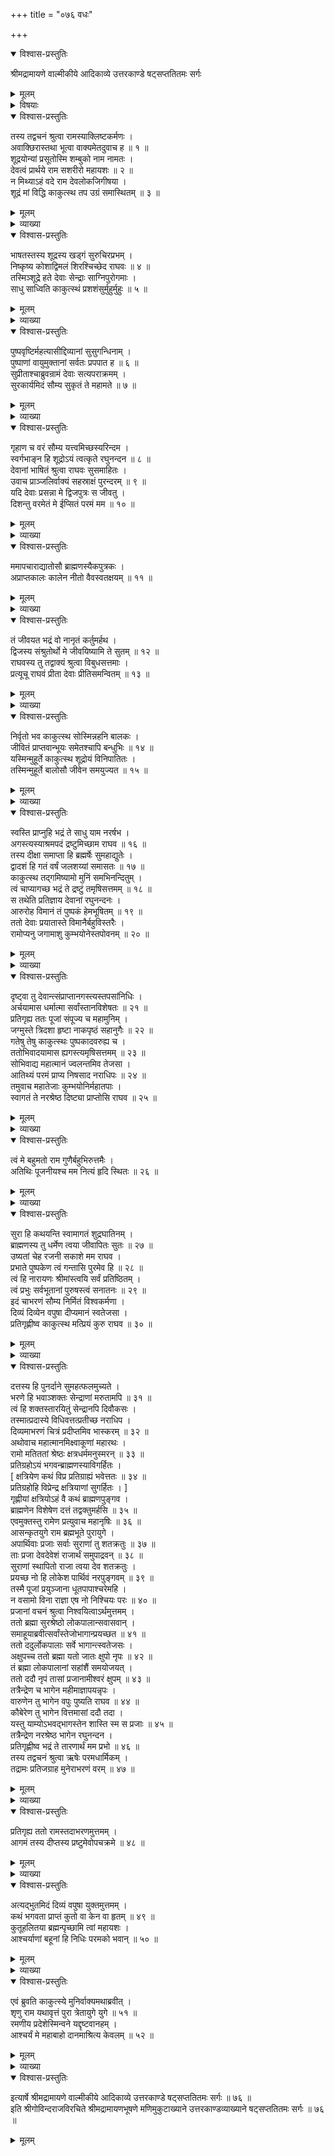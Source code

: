 +++
title = "०७६ वधः"

+++

<details open><summary>विश्वास-प्रस्तुतिः</summary>

श्रीमद्रामायणे वाल्मीकीये आदिकाव्ये उत्तरकाण्डे षट्सप्ततितमः सर्गः
</details>

<details><summary>मूलम्</summary>

श्रीमद्रामायणे वाल्मीकीये आदिकाव्ये उत्तरकाण्डे षट्सप्ततितमः सर्गः
</details>

<details><summary>विषयाः</summary>

स-शरीरतया देवत्व-प्राप्तये तपस्यता शंबुक-नाम्ना शूद्रेण  
रामं प्रति स्वीय-वर्ण-विशेषस्य स्वीय-तपः-फल-कामनायाश् चनिवेदने  
रामेण तच्-छिरश्-छेदनम् ॥ १ ॥  
शंबुक-वध-हृष्टैर् इन्द्रादिभिः रामम् एत्य  
स-प्रशंसनं वर-वरण-चोदने  
रामेण तान् प्रति मृत-ब्राह्मण-बालस्य पुनर् जीवित-लाभ-वरणम् ॥ २ ॥  
तैः रामं प्रति शूद्र-शिरश्-छेद-सम-कालम् एव  
विप्र-बालस्य पुनर्-जीवित-लाभ-निवेदन-पूर्वकम्  
अगस्त्याश्रम-गमनम् ॥ ३ ॥  
रामेणाप्य् अगस्त्याश्रमम् एत्य  
तत्-प्रणाम-पूर्वकं  
तदीयातिथ्य-स्वीकरणम् ॥ ४ ॥  
अगस्त्येन राम-प्रशंसन-पूर्वकं  
तस्मै दिव्याभरण-समर्पणे  
रामेण तं प्रति तस्य तद्-आभरण-लाभ-प्रकार-प्रश्नः ॥ ५ ॥
</details>

<details open><summary>विश्वास-प्रस्तुतिः</summary>

तस्य तद्वचनं श्रुत्वा रामस्याक्लिष्टकर्मणः ।  
अवाक्छिरास्तथा भूत्वा वाक्यमेतदुवाच ह ॥ १ ॥  
शूद्रयोन्यां प्रसूतोस्मि शम्बुको नाम नामतः ।  
देवत्वं प्रार्थये राम सशरीरो महायशः ॥ २ ॥  
न मिथ्याऽहं वदे राम देवलोकजिगीषया ।  
शूद्रं मां विद्धि काकुत्स्थ तप उग्रं समास्थितम् ॥ ३ ॥
</details>

<details><summary>मूलम्</summary>

तस्य तद्वचनं श्रुत्वा रामस्याक्लिष्टकर्मणः ।  
अवाक्छिरास्तथा भूत्वा वाक्यमेतदुवाच ह ॥ १ ॥  
शूद्रयोन्यां प्रसूतोस्मि शम्बुको नाम नामतः ।  
देवत्वं प्रार्थये राम सशरीरो महायशः ॥ २ ॥  
न मिथ्याऽहं वदे राम देवलोकजिगीषया ।  
शूद्रं मां विद्धि काकुत्स्थ तप उग्रं समास्थितम् ॥ ३ ॥
</details>

<details><summary>व्याख्या</summary>

तस्येत्यादि ॥ १-३ ॥
</details>

<details open><summary>विश्वास-प्रस्तुतिः</summary>

भाषतस्तस्य शूद्रस्य खड्गं सुरुचिरप्रभम् ।  
निष्कृष्य कोशाद्विमलं शिरश्चिच्छेद राघवः ॥ ४ ॥  
तस्मिञ्शूद्रे हते देवाः सेन्द्राः साग्निपुरोगमाः ।  
साधु साध्विति काकुत्स्थं प्रशशंसुर्मुहुर्मुहुः ॥ ५ ॥
</details>

<details><summary>मूलम्</summary>

भाषतस्तस्य शूद्रस्य खड्गं सुरुचिरप्रभम् ।  
निष्कृष्य कोशाद्विमलं शिरश्चिच्छेद राघवः ॥ ४ ॥  
तस्मिञ्शूद्रे हते देवाः सेन्द्राः साग्निपुरोगमाः ।  
साधु साध्विति काकुत्स्थं प्रशशंसुर्मुहुर्मुहुः ॥ ५ ॥
</details>

<details><summary>व्याख्या</summary>

तस्य शिर इत्यन्वयः ॥ ४-५ ॥
</details>

<details open><summary>विश्वास-प्रस्तुतिः</summary>

पुष्पवृष्टिर्महत्यासीद्दिव्यानां सुसुगन्धिनाम् ।  
पुष्पाणां वायुमुक्तानां सर्वतः प्रपपात ह ॥ ६ ॥  
सुप्रीताश्चाब्रुवन्रामं देवाः सत्यपराक्रमम् ।  
सुरकार्यमिदं सौम्य सुकृतं ते महामते ॥ ७ ॥
</details>

<details><summary>मूलम्</summary>

पुष्पवृष्टिर्महत्यासीद्दिव्यानां सुसुगन्धिनाम् ।  
पुष्पाणां वायुमुक्तानां सर्वतः प्रपपात ह ॥ ६ ॥  
सुप्रीताश्चाब्रुवन्रामं देवाः सत्यपराक्रमम् ।  
सुरकार्यमिदं सौम्य सुकृतं ते महामते ॥ ७ ॥
</details>

<details><summary>व्याख्या</summary>

पुष्पवृष्टिः पपातेतिशेषः । पुष्पवृष्टिश्च महतीति पाठे तस्यैव प्रपञ्चनं दिव्यानामित्यादि । प्रपपातेति वृष्टिरिति शेषः ॥ ६-७ ॥
</details>

<details open><summary>विश्वास-प्रस्तुतिः</summary>

गृहाण च वरं सौम्य यत्त्वमिच्छस्यरिन्दम ।  
स्वर्गभाङ्न हि शूद्रोऽयं त्वत्कृते रघुनन्दन ॥ ८ ॥  
देवानां भाषितं श्रुत्वा राघवः सुसमाहितः ।  
उवाच प्राञ्जलिर्वाक्यं सहस्राक्षं पुरन्दरम् ॥ ९ ॥  
यदि देवाः प्रसन्ना मे द्विजपुत्रः स जीवतु ।  
दिशन्तु वरमेतं मे ईप्सितं परमं मम ॥ १० ॥
</details>

<details><summary>मूलम्</summary>

गृहाण च वरं सौम्य यत्त्वमिच्छस्यरिन्दम ।  
स्वर्गभाङ्न हि शूद्रोऽयं त्वत्कृते रघुनन्दन ॥ ८ ॥  
देवानां भाषितं श्रुत्वा राघवः सुसमाहितः ।  
उवाच प्राञ्जलिर्वाक्यं सहस्राक्षं पुरन्दरम् ॥ ९ ॥  
यदि देवाः प्रसन्ना मे द्विजपुत्रः स जीवतु ।  
दिशन्तु वरमेतं मे ईप्सितं परमं मम ॥ १० ॥
</details>

<details><summary>व्याख्या</summary>

सुरकार्यमेवाह – स्वर्गभागिति । हि यस्माच्छूद्रः तपसा स्वर्गं नार्हः सोऽसौ त्वत्कृततपोनिवर्तनेन स्वर्गभाक् न कृतः । तस्मादेव देवकार्यं कृतमित्यर्थः ॥ ८-१० ॥
</details>

<details open><summary>विश्वास-प्रस्तुतिः</summary>

ममापचाराद्यातोसौ ब्राह्मणस्यैकपुत्रकः ।  
अप्राप्तकालः कालेन नीतो वैवस्वतक्षयम् ॥ ११ ॥
</details>

<details><summary>मूलम्</summary>

ममापचाराद्यातोसौ ब्राह्मणस्यैकपुत्रकः ।  
अप्राप्तकालः कालेन नीतो वैवस्वतक्षयम् ॥ ११ ॥
</details>

<details><summary>व्याख्या</summary>

वैवस्वतक्षयं यमगृहम् ॥ ११ ॥
</details>

<details open><summary>विश्वास-प्रस्तुतिः</summary>

तं जीवयत भद्रं वो नानृतं कर्तुमर्हथ ।  
द्विजस्य संश्रुतोर्थो मे जीवयिष्यामि ते सुतम् ॥ १२ ॥  
राघवस्य तु तद्वाक्यं श्रुत्वा विबुधसत्तमाः ।  
प्रत्यूचू राघवं प्रीता देवाः प्रीतिसमन्वितम् ॥ १३ ॥
</details>

<details><summary>मूलम्</summary>

तं जीवयत भद्रं वो नानृतं कर्तुमर्हथ ।  
द्विजस्य संश्रुतोर्थो मे जीवयिष्यामि ते सुतम् ॥ १२ ॥  
राघवस्य तु तद्वाक्यं श्रुत्वा विबुधसत्तमाः ।  
प्रत्यूचू राघवं प्रीता देवाः प्रीतिसमन्वितम् ॥ १३ ॥
</details>

<details><summary>व्याख्या</summary>

द्विजस्येति । ते तव सुतं जीवयिष्यामीत्ययमर्थो मे मया द्विजस्य संश्रुतः प्रतिज्ञातः ॥ १२-१३ ॥
</details>

<details open><summary>विश्वास-प्रस्तुतिः</summary>

निर्वृतो भव काकुत्स्थ सोस्मिन्नहनि बालकः ।  
जीवितं प्राप्तवान्भूयः समेतश्चापि बन्धुभिः ॥ १४ ॥  
यस्मिन्मुहूर्ते काकुत्स्थ शूद्रोयं विनिपातितः ।  
तस्मिन्मुहूर्ते बालोसौ जीवेन समयुज्यत ॥ १५ ॥
</details>

<details><summary>मूलम्</summary>

निर्वृतो भव काकुत्स्थ सोस्मिन्नहनि बालकः ।  
जीवितं प्राप्तवान्भूयः समेतश्चापि बन्धुभिः ॥ १४ ॥  
यस्मिन्मुहूर्ते काकुत्स्थ शूद्रोयं विनिपातितः ।  
तस्मिन्मुहूर्ते बालोसौ जीवेन समयुज्यत ॥ १५ ॥
</details>

<details><summary>व्याख्या</summary>

अस्मिन्नहनि त्वया शूद्रशिरश्छेददिवसे । वरं विनापि स्वयमेव जीवितं प्राप्तवानित्यर्थः ॥ १४-१५ ॥
</details>

<details open><summary>विश्वास-प्रस्तुतिः</summary>

स्वस्ति प्राप्नुहि भद्रं ते साधु याम नरर्षभ ।  
अगस्त्यस्याश्रमपदं द्रष्टुमिच्छाम राघव ॥ १६ ॥  
तस्य दीक्षा समाप्ता हि ब्रह्मर्षेः सुमहाद्युतेः ।  
द्वादशं हि गतं वर्षं जलशय्यां समासतः ॥ १७ ॥  
काकुत्स्थ तद्गमिष्यामो मुनिं समभिनन्दितुम् ।  
त्वं चाप्यागच्छ भद्रं ते द्रष्टुं तमृषिसत्तमम् ॥ १८ ॥  
स तथेति प्रतिज्ञाय देवानां रघुनन्दनः ।  
आरुरोह विमानं तं पुष्पकं हेमभूषितम् ॥ १९ ॥  
ततो देवाः प्रयातास्ते विमानैर्बहुविस्तरैः ।  
रामोप्यनु जगामाशु कुम्भयोनेस्तपोवनम् ॥ २० ॥
</details>

<details><summary>मूलम्</summary>

स्वस्ति प्राप्नुहि भद्रं ते साधु याम नरर्षभ ।  
अगस्त्यस्याश्रमपदं द्रष्टुमिच्छाम राघव ॥ १६ ॥  
तस्य दीक्षा समाप्ता हि ब्रह्मर्षेः सुमहाद्युतेः ।  
द्वादशं हि गतं वर्षं जलशय्यां समासतः ॥ १७ ॥  
काकुत्स्थ तद्गमिष्यामो मुनिं समभिनन्दितुम् ।  
त्वं चाप्यागच्छ भद्रं ते द्रष्टुं तमृषिसत्तमम् ॥ १८ ॥  
स तथेति प्रतिज्ञाय देवानां रघुनन्दनः ।  
आरुरोह विमानं तं पुष्पकं हेमभूषितम् ॥ १९ ॥  
ततो देवाः प्रयातास्ते विमानैर्बहुविस्तरैः ।  
रामोप्यनु जगामाशु कुम्भयोनेस्तपोवनम् ॥ २० ॥
</details>

<details><summary>व्याख्या</summary>

यामेति लोडुत्तमबहुवचनम् ॥ १६-२० ॥
</details>

<details open><summary>विश्वास-प्रस्तुतिः</summary>

दृष्ट्वा तु देवान्त्संप्राप्तानगस्त्यस्तपसांनिधिः ।  
अर्चयामास धर्मात्मा सर्वांस्तानविशेषतः ॥ २१ ॥  
प्रतिगृह्य ततः पूजां संपूज्य च महामुनिम् ।  
जग्मुस्ते त्रिदशा हृष्टा नाकपृष्ठं सहानुगैः ॥ २२ ॥  
गतेषु तेषु काकुत्स्थः पुष्पकादवरुह्य च ।  
ततोभिवादयामास ह्यगस्त्यमृषिसत्तमम् ॥ २३ ॥  
सोभिवाद्य महात्मानं ज्वलन्तमिव तेजसा ।  
आतिथ्यं परमं प्राप्य निषसाद नराधिपः ॥ २४ ॥  
तमुवाच महातेजाः कुम्भयोनिर्महातपाः ।  
स्वागतं ते नरश्रेष्ठ दिष्ट्या प्राप्तोसि राघव ॥ २५ ॥
</details>

<details><summary>मूलम्</summary>

दृष्ट्वा तु देवान्त्संप्राप्तानगस्त्यस्तपसांनिधिः ।  
अर्चयामास धर्मात्मा सर्वांस्तानविशेषतः ॥ २१ ॥  
प्रतिगृह्य ततः पूजां संपूज्य च महामुनिम् ।  
जग्मुस्ते त्रिदशा हृष्टा नाकपृष्ठं सहानुगैः ॥ २२ ॥  
गतेषु तेषु काकुत्स्थः पुष्पकादवरुह्य च ।  
ततोभिवादयामास ह्यगस्त्यमृषिसत्तमम् ॥ २३ ॥  
सोभिवाद्य महात्मानं ज्वलन्तमिव तेजसा ।  
आतिथ्यं परमं प्राप्य निषसाद नराधिपः ॥ २४ ॥  
तमुवाच महातेजाः कुम्भयोनिर्महातपाः ।  
स्वागतं ते नरश्रेष्ठ दिष्ट्या प्राप्तोसि राघव ॥ २५ ॥
</details>

<details><summary>व्याख्या</summary>

अविशेषतः अपक्षपातत इत्यर्थः ॥ २१-२५ ॥
</details>

<details open><summary>विश्वास-प्रस्तुतिः</summary>

त्वं मे बहुमतो राम गुणैर्बहुभिरुत्तमैः ।  
अतिथिः पूजनीयश्च मम नित्यं हृदि स्थितः ॥ २६ ॥
</details>

<details><summary>मूलम्</summary>

त्वं मे बहुमतो राम गुणैर्बहुभिरुत्तमैः ।  
अतिथिः पूजनीयश्च मम नित्यं हृदि स्थितः ॥ २६ ॥
</details>

<details><summary>व्याख्या</summary>

हृदि स्थित इति । परब्रह्मभू तत्वान्मम हृदये सदा स्थित इत्यर्थः ॥ २६ ॥
</details>

<details open><summary>विश्वास-प्रस्तुतिः</summary>

सुरा हि कथयन्ति स्वामागतं शुद्रघातिनम् ।  
ब्राह्मणस्य तु धर्मेण त्वया जीवापितः सुतः ॥ २७ ॥  
उष्यतां चेह रजनी सकाशे मम राघव ।  
प्रभाते पुष्पकेण त्वं गन्तासि पुरमेव हि ॥ २८ ॥  
त्वं हि नारायणः श्रीमांस्त्वयि सर्वं प्रतिष्ठितम् ।  
त्वं प्रभुः सर्वभूतानां पुरुषस्त्वं सनातनः ॥ २९ ॥  
इदं चाभरणं सौम्य निर्मितं विश्वकर्मणा ।  
दिव्यं दिव्येन वपुषा दीप्यमानं स्वतेजसा ।  
प्रतिगृह्णीष्व काकुत्स्थ मत्प्रियं कुरु राघव ॥ ३० ॥
</details>

<details><summary>मूलम्</summary>

सुरा हि कथयन्ति स्वामागतं शुद्रघातिनम् ।  
ब्राह्मणस्य तु धर्मेण त्वया जीवापितः सुतः ॥ २७ ॥  
उष्यतां चेह रजनी सकाशे मम राघव ।  
प्रभाते पुष्पकेण त्वं गन्तासि पुरमेव हि ॥ २८ ॥  
त्वं हि नारायणः श्रीमांस्त्वयि सर्वं प्रतिष्ठितम् ।  
त्वं प्रभुः सर्वभूतानां पुरुषस्त्वं सनातनः ॥ २९ ॥  
इदं चाभरणं सौम्य निर्मितं विश्वकर्मणा ।  
दिव्यं दिव्येन वपुषा दीप्यमानं स्वतेजसा ।  
प्रतिगृह्णीष्व काकुत्स्थ मत्प्रियं कुरु राघव ॥ ३० ॥
</details>

<details><summary>व्याख्या</summary>

जीवापितः जीवनं प्रापितः । पुगार्षः । अत्र त्वयेत्यत्र येति गायत्र्यक्षरं त्रयोविंशमित्याहुः ॥ २७-३० ॥
</details>

<details open><summary>विश्वास-प्रस्तुतिः</summary>

दत्तस्य हि पुनर्दाने सुमहत्फलमुच्यते ।  
भरणे हि भवाञ्शक्तः सेन्द्राणां मरुतामपि ॥ ३१ ॥  
त्वं हि शक्तस्तारयितुं सेन्द्रानपि दिवौकसः ।  
तस्मात्प्रदास्ये विधिवत्तत्प्रतीच्छ नराधिप ।  
दिव्यमाभरणं चित्रं प्रदीप्तमिव भास्करम् ॥ ३२ ॥  
अथोवाच महात्मानमिक्ष्वाकूणां महारथः ।  
रामो मतिततां श्रेष्ठः क्षत्रधर्ममनुस्मरन् ॥ ३३ ॥  
प्रतिग्रहोऽयं भगवन्ब्राह्मणस्याविगर्हितः ।  
\[ क्षत्रियेण कथं विप्र प्रतिग्राह्यं भवेत्ततः ॥ ३४ ॥  
प्रतिग्रहोहि विप्रेन्द्र क्षत्रियाणां सुगर्हितः । \]  
गृह्णीयां क्षत्रियोऽहं वै कथं ब्राह्मणपुङ्गव ।  
ब्राह्मणेन विशेषेण दत्तं तद्वक्तुमर्हसि ॥ ३५ ॥  
एवमुक्तस्तु रामेण प्रत्युवाच महानृषिः ॥ ३६ ॥  
आसन्कृतयुगे राम ब्रह्मभूते पुरायुगे ।  
अपार्थिवाः प्रजाः सर्वाः सुराणां तु शतक्रतुः ॥ ३७ ॥  
ताः प्रजा देवदेवेशं राजार्थं समुपाद्रवन् ॥ ३८ ॥  
सुराणां स्थापितो राजा त्वया देव शतक्रतुः ।  
प्रयच्छ नो हि लोकेश पार्थिवं नरपुङ्गवम् ॥ ३९ ॥  
तस्मै पूजां प्रयुञ्जाना धूतपापाश्चरेमहि ।  
न वसामो विना राज्ञा एष नो निश्चियः परः ॥ ४० ॥  
प्रजानां वचनं श्रुत्वा निश्वयित्वाऽर्थमुत्तमम् ।  
ततो ब्रह्मा सुरश्रेष्ठो लोकपालान्सवासवान् ।  
समाहूयाब्रवीत्सर्वांस्तेजोभागान्प्रयच्छत ॥ ४१ ॥  
ततो ददुर्लोकपालाः सर्वे भागान्त्स्वतेजसः ।  
अक्षुपच्च ततो ब्रह्मा यतो जातः क्षुपो नृपः ॥ ४२ ॥  
तं ब्रह्मा लोकपालानां सहांशैं समयोजयत् ।  
ततो ददौ नृपं तासां प्रजानामीश्वरं क्षुपम् ॥ ४३ ॥  
तत्रैन्द्रेण च भागेन महीमाज्ञापयन्नृपः ।  
वारुणेन तु भागेन वपुः पुष्यति राघव ॥ ४४ ॥  
कौबेरेण तु भागेन वित्तमासां ददौ तदा ।  
यस्तु याम्योऽभवद्भागस्तेन शास्ति स्म स प्रजाः ॥ ४५ ॥  
तत्रैन्द्रेण नरश्रेष्ठ भागेन रघुनन्दन ।  
प्रतिगृह्णीष्व भद्रं ते तारणार्थं मम प्रभो ॥ ४६ ॥  
तस्य तद्वचनं श्रुत्वा ऋषेः परमधार्मिकम् ।  
तद्रामः प्रतिजग्राह मुनेराभरणं वरम् ॥ ४७ ॥
</details>

<details><summary>मूलम्</summary>

दत्तस्य हि पुनर्दाने सुमहत्फलमुच्यते ।  
भरणे हि भवाञ्शक्तः सेन्द्राणां मरुतामपि ॥ ३१ ॥  
त्वं हि शक्तस्तारयितुं सेन्द्रानपि दिवौकसः ।  
तस्मात्प्रदास्ये विधिवत्तत्प्रतीच्छ नराधिप ।  
दिव्यमाभरणं चित्रं प्रदीप्तमिव भास्करम् ॥ ३२ ॥  
अथोवाच महात्मानमिक्ष्वाकूणां महारथः ।  
रामो मतिततां श्रेष्ठः क्षत्रधर्ममनुस्मरन् ॥ ३३ ॥  
प्रतिग्रहोऽयं भगवन्ब्राह्मणस्याविगर्हितः ।  
\[ क्षत्रियेण कथं विप्र प्रतिग्राह्यं भवेत्ततः ॥ ३४ ॥  
प्रतिग्रहोहि विप्रेन्द्र क्षत्रियाणां सुगर्हितः । \]  
गृह्णीयां क्षत्रियोऽहं वै कथं ब्राह्मणपुङ्गव ।  
ब्राह्मणेन विशेषेण दत्तं तद्वक्तुमर्हसि ॥ ३५ ॥  
एवमुक्तस्तु रामेण प्रत्युवाच महानृषिः ॥ ३६ ॥  
आसन्कृतयुगे राम ब्रह्मभूते पुरायुगे ।  
अपार्थिवाः प्रजाः सर्वाः सुराणां तु शतक्रतुः ॥ ३७ ॥  
ताः प्रजा देवदेवेशं राजार्थं समुपाद्रवन् ॥ ३८ ॥  
सुराणां स्थापितो राजा त्वया देव शतक्रतुः ।  
प्रयच्छ नो हि लोकेश पार्थिवं नरपुङ्गवम् ॥ ३९ ॥  
तस्मै पूजां प्रयुञ्जाना धूतपापाश्चरेमहि ।  
न वसामो विना राज्ञा एष नो निश्चियः परः ॥ ४० ॥  
प्रजानां वचनं श्रुत्वा निश्वयित्वाऽर्थमुत्तमम् ।  
ततो ब्रह्मा सुरश्रेष्ठो लोकपालान्सवासवान् ।  
समाहूयाब्रवीत्सर्वांस्तेजोभागान्प्रयच्छत ॥ ४१ ॥  
ततो ददुर्लोकपालाः सर्वे भागान्त्स्वतेजसः ।  
अक्षुपच्च ततो ब्रह्मा यतो जातः क्षुपो नृपः ॥ ४२ ॥  
तं ब्रह्मा लोकपालानां सहांशैं समयोजयत् ।  
ततो ददौ नृपं तासां प्रजानामीश्वरं क्षुपम् ॥ ४३ ॥  
तत्रैन्द्रेण च भागेन महीमाज्ञापयन्नृपः ।  
वारुणेन तु भागेन वपुः पुष्यति राघव ॥ ४४ ॥  
कौबेरेण तु भागेन वित्तमासां ददौ तदा ।  
यस्तु याम्योऽभवद्भागस्तेन शास्ति स्म स प्रजाः ॥ ४५ ॥  
तत्रैन्द्रेण नरश्रेष्ठ भागेन रघुनन्दन ।  
प्रतिगृह्णीष्व भद्रं ते तारणार्थं मम प्रभो ॥ ४६ ॥  
तस्य तद्वचनं श्रुत्वा ऋषेः परमधार्मिकम् ।  
तद्रामः प्रतिजग्राह मुनेराभरणं वरम् ॥ ४७ ॥
</details>

<details><summary>व्याख्या</summary>

दत्तस्येति ॥ पारितोषिकतया येन केनापि दत्तस्योत्तमवस्तुनः स्वयमनुपभुज्यान्यस्मै दानं सुमहाफलमुच्यते । भरण इति । मरुतां देवानामपि । भरणे रक्षणे । अपिशब्दात् किमुतैतद्भरण इत्यर्थः । भरणेपि भवान् शक्तः फलानां महतामपीति च पाठः ॥ ३१-४७ ॥
</details>

<details open><summary>विश्वास-प्रस्तुतिः</summary>

प्रतिगृह्य ततो रामस्तदाभरणमुत्तमम् ।  
आगमं तस्य दीप्तस्य प्रष्टुमेवोपचक्रमे ॥ ४८ ॥
</details>

<details><summary>मूलम्</summary>

प्रतिगृह्य ततो रामस्तदाभरणमुत्तमम् ।  
आगमं तस्य दीप्तस्य प्रष्टुमेवोपचक्रमे ॥ ४८ ॥
</details>

<details><summary>व्याख्या</summary>

आगमं प्राप्तिमार्गम् ॥ ४८ ॥
</details>

<details open><summary>विश्वास-प्रस्तुतिः</summary>

अत्यद्भुतमिदं दिव्यं वपुषा युक्तमुत्तमम् ।  
कथं भगवता प्राप्तं कुतो वा केन वा हृतम् ॥ ४९ ॥  
कुतूहलितया ब्रह्मन्पृच्छामि त्वां महायशः ।  
आश्चर्याणां बहूनां हि निधिः परमको भवान् ॥ ५० ॥
</details>

<details><summary>मूलम्</summary>

अत्यद्भुतमिदं दिव्यं वपुषा युक्तमुत्तमम् ।  
कथं भगवता प्राप्तं कुतो वा केन वा हृतम् ॥ ४९ ॥  
कुतूहलितया ब्रह्मन्पृच्छामि त्वां महायशः ।  
आश्चर्याणां बहूनां हि निधिः परमको भवान् ॥ ५० ॥
</details>

<details><summary>व्याख्या</summary>

अत्यद्भुतमिति ॥ कुतो वा केन वा निमित्तेन केन पुरुषेण वा हृतमुपहृतम् । दत्तमिति यावत् ॥ ४९-५० ॥
</details>

<details open><summary>विश्वास-प्रस्तुतिः</summary>

एवं ब्रुवति काकुत्स्ये मुनिर्वाक्यमथाब्रवीत् ।  
शृणु राम यथावृत्तं पुरा त्रेतायुगे युगे ॥ ५१ ॥  
रमणीय प्रदेशेस्मिन्वने यद्दृष्टवानहम् ।  
आश्चर्यं मे महाबाहो दानमाश्रित्य केवलम् ॥ ५२ ॥
</details>

<details><summary>मूलम्</summary>

एवं ब्रुवति काकुत्स्ये मुनिर्वाक्यमथाब्रवीत् ।  
शृणु राम यथावृत्तं पुरा त्रेतायुगे युगे ॥ ५१ ॥  
रमणीय प्रदेशेस्मिन्वने यद्दृष्टवानहम् ।  
आश्चर्यं मे महाबाहो दानमाश्रित्य केवलम् ॥ ५२ ॥
</details>

<details><summary>व्याख्या</summary>

त्रेतायुगे त्रेतायुगाख्ये ॥ ५१-५२ ॥
</details>

<details open><summary>विश्वास-प्रस्तुतिः</summary>

इत्यार्षे श्रीमद्रामायणे वाल्मीकीये आदिकाव्ये उत्तरकाण्डे षट्सप्ततितमः सर्गः ॥ ७६ ॥  
इति श्रीगोविन्दराजविरचिते श्रीमद्रामायणभूषणे मणिमुकुटाख्याने उत्तरकाण्डव्याख्याने षट्सप्ततितमः सर्गः ॥ ७६ ॥
</details>

<details><summary>मूलम्</summary>

इत्यार्षे श्रीमद्रामायणे वाल्मीकीये आदिकाव्ये उत्तरकाण्डे षट्सप्ततितमः सर्गः ॥ ७६ ॥  
इति श्रीगोविन्दराजविरचिते श्रीमद्रामायणभूषणे मणिमुकुटाख्याने उत्तरकाण्डव्याख्याने षट्सप्ततितमः सर्गः ॥ ७६ ॥
</details>

